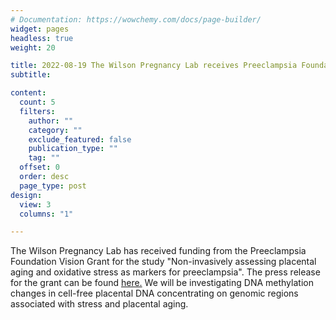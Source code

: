 ```yaml
---
# Documentation: https://wowchemy.com/docs/page-builder/
widget: pages
headless: true
weight: 20

title: 2022-08-19 The Wilson Pregnancy Lab receives Preeclampsia Foundation Vision Grant!
subtitle:

content:
  count: 5
  filters:
    author: ""
    category: ""
    exclude_featured: false
    publication_type: ""
    tag: ""
  offset: 0
  order: desc
  page_type: post
design:
  view: 3
  columns: "1"

---
```

The Wilson Pregnancy Lab has received funding from the Preeclampsia Foundation Vision Grant for the study "Non-invasively assessing placental aging and oxidative stress as markers for preeclampsia".
The press release for the grant can be found [here.](https://www.preeclampsia.org/the-news/news-from-the-foundation/2022-preeclampsia-foundation-vision-grant-awardees-announced)
We will be investigating DNA methylation changes in cell-free placental DNA concentrating on genomic regions associated with stress and placental aging. 


